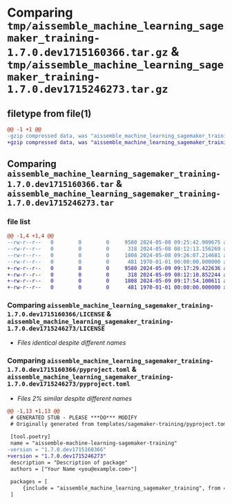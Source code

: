 # Comparing `tmp/aissemble_machine_learning_sagemaker_training-1.7.0.dev1715160366.tar.gz` & `tmp/aissemble_machine_learning_sagemaker_training-1.7.0.dev1715246273.tar.gz`

## filetype from file(1)

```diff
@@ -1 +1 @@
-gzip compressed data, was "aissemble_machine_learning_sagemaker_training-1.7.0.dev1715160366.tar", max compression
+gzip compressed data, was "aissemble_machine_learning_sagemaker_training-1.7.0.dev1715246273.tar", max compression
```

## Comparing `aissemble_machine_learning_sagemaker_training-1.7.0.dev1715160366.tar` & `aissemble_machine_learning_sagemaker_training-1.7.0.dev1715246273.tar`

### file list

```diff
@@ -1,4 +1,4 @@
--rw-r--r--   0        0        0     9580 2024-05-08 09:25:42.909675 aissemble_machine_learning_sagemaker_training-1.7.0.dev1715160366/LICENSE
--rw-r--r--   0        0        0      318 2024-05-08 08:12:13.156269 aissemble_machine_learning_sagemaker_training-1.7.0.dev1715160366/LICENSE.txt
--rw-r--r--   0        0        0     1808 2024-05-08 09:26:07.214681 aissemble_machine_learning_sagemaker_training-1.7.0.dev1715160366/pyproject.toml
--rw-r--r--   0        0        0      481 1970-01-01 00:00:00.000000 aissemble_machine_learning_sagemaker_training-1.7.0.dev1715160366/PKG-INFO
+-rw-r--r--   0        0        0     9580 2024-05-09 09:17:29.422636 aissemble_machine_learning_sagemaker_training-1.7.0.dev1715246273/LICENSE
+-rw-r--r--   0        0        0      318 2024-05-09 08:12:10.852244 aissemble_machine_learning_sagemaker_training-1.7.0.dev1715246273/LICENSE.txt
+-rw-r--r--   0        0        0     1808 2024-05-09 09:17:54.100611 aissemble_machine_learning_sagemaker_training-1.7.0.dev1715246273/pyproject.toml
+-rw-r--r--   0        0        0      481 1970-01-01 00:00:00.000000 aissemble_machine_learning_sagemaker_training-1.7.0.dev1715246273/PKG-INFO
```

### Comparing `aissemble_machine_learning_sagemaker_training-1.7.0.dev1715160366/LICENSE` & `aissemble_machine_learning_sagemaker_training-1.7.0.dev1715246273/LICENSE`

 * *Files identical despite different names*

### Comparing `aissemble_machine_learning_sagemaker_training-1.7.0.dev1715160366/pyproject.toml` & `aissemble_machine_learning_sagemaker_training-1.7.0.dev1715246273/pyproject.toml`

 * *Files 2% similar despite different names*

```diff
@@ -1,13 +1,13 @@
 # GENERATED STUB - PLEASE ***DO*** MODIFY
 # Originally generated from templates/sagemaker-training/pyproject.toml.vm.
 
 [tool.poetry]
 name = "aissemble-machine-learning-sagemaker-training"
-version = "1.7.0.dev1715160366"
+version = "1.7.0.dev1715246273"
 description = "Description of package"
 authors = ["Your Name <you@example.com>"]
 
 packages = [
     {include = "aissemble_machine_learning_sagemaker_training", from = "src"}
 ]
```

